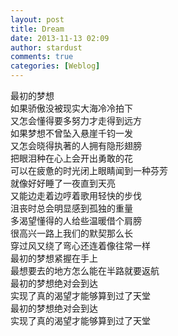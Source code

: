 ```yaml
---
layout: post
title: Dream
date: 2013-11-13 02:09
author: stardust
comments: true
categories: [Weblog]
---
```

<p>最初的梦想<br />
如果骄傲没被现实大海冷冷拍下<br />
又怎会懂得要多努力才走得到远方<br />
如果梦想不曾坠入悬崖千钧一发<br />
又怎会晓得执著的人拥有隐形翅膀<br />
把眼泪种在心上会开出勇敢的花<br />
可以在疲惫的时光闭上眼睛闻到一种芬芳<br />
就像好好睡了一夜直到天亮<br />
又能边走着边哼着歌用轻快的步伐<br />
沮丧时总会明显感到孤独的重量<br />
多渴望懂得的人给些温暖借个肩膀<br />
很高兴一路上我们的默契那么长<br />
穿过风又绕了弯心还连着像往常一样<br />
最初的梦想紧握在手上<br />
最想要去的地方怎么能在半路就要返航<br />
最初的梦想绝对会到达<br />
实现了真的渴望才能够算到过了天堂<br />
最初的梦想绝对会到达<br />
实现了真的渴望才能够算到过了天堂</p>
